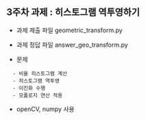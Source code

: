 ## 3주차 과제 : 히스토그램 역투영하기
* 과제 제출 파일 geometric_transform.py
* 과제 정답 파일 answer_geo_transform.py


* 문제
```- 히스토그램 정규화
  - 비율 히스토그램 계산
  - 히스토그램 역투영
  - 이진화 수행
  - 모폴로지 연산 적용
```
* openCV, numpy 사용
